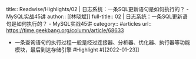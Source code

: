 title:: Readwise/Highlights/02  | 日志系统：一条SQL更新语句是如何执行的？ - MySQL实战45讲
author:: [[林晓斌]]
full-title:: 02  | 日志系统：一条SQL更新语句是如何执行的？ - MySQL实战45讲
category:: #articles
url:: https://time.geekbang.org/column/article/68633

- 一条查询语句的执行过程一般是经过连接器、分析器、优化器、执行器等功能模块，最后到达存储引擎 #Highlight #[[2022-01-23]]